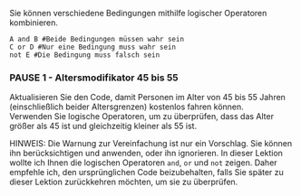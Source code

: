 Sie können verschiedene Bedingungen mithilfe logischer Operatoren kombinieren.

```
A and B #Beide Bedingungen müssen wahr sein
C or D #Nur eine Bedingung muss wahr sein
not E #Die Bedingung muss falsch sein

```

### PAUSE 1 - Altersmodifikator 45 bis 55
Aktualisieren Sie den Code, damit Personen im Alter von 45 bis 55 Jahren (einschließlich beider Altersgrenzen) kostenlos fahren können.  
Verwenden Sie logische Operatoren, um zu überprüfen, dass das Alter größer als 45 ist und gleichzeitig kleiner als 55 ist.

HINWEIS: Die Warnung zur Vereinfachung ist nur ein Vorschlag. Sie können ihn berücksichtigen und anwenden, oder ihn ignorieren. In dieser Lektion wollte ich Ihnen die logischen Operatoren `and`, `or` und `not` zeigen. Daher empfehle ich, den ursprünglichen Code beizubehalten, falls Sie später zu dieser Lektion zurückkehren möchten, um sie zu überprüfen.